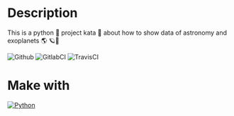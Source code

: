 # Description
This is a python 🐍 project kata 🥋 about how to show data of astronomy and exoplanets 🌎 🪐🔭

![Github](https://github.com/zearkiatos/python-astronomy-and-exoplanets-kata/actions/workflows/action.yml/badge.svg)
![GitlabCI](https://gitlab.com/caprilespe/python-astronomy-and-exoplanets-kata/badges/develop/pipeline.svg)
![TravisCI](https://api.travis-ci.com/zearkiatos/python-astronomy-and-exoplanets-kata.svg?branch=develop)

# Make with
[![Python](https://img.shields.io/badge/python-2b5b84?style=for-the-badge&logo=python&logoColor=white&labelColor=000000)]()